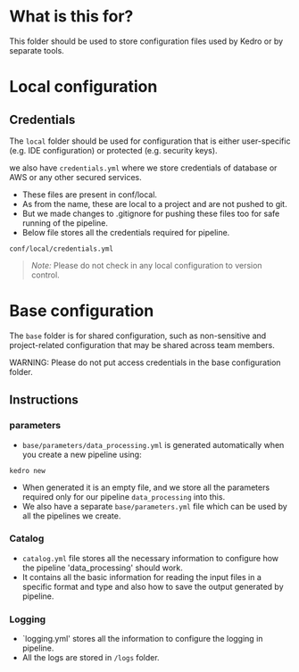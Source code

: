 # What is this for?

This folder should be used to store configuration files used by Kedro or by separate tools.
# Local configuration
## Credentials
The `local` folder should be used for configuration that is either user-specific (e.g. IDE configuration) or protected (e.g. security keys).

we also have `credentials.yml` where we store credentials of database or AWS or any other secured services.

* These files are present in conf/local.
* As from the name, these are local to a project and are not pushed to git.
* But we made changes to .gitignore for pushing these files too for safe running of the pipeline.
* Below file stores all the credentials required for pipeline.
```
conf/local/credentials.yml
```
> *Note:* Please do not check in any local configuration to version control.

# Base configuration

The `base` folder is for shared configuration, such as non-sensitive and project-related configuration that may be shared across team members.

WARNING: Please do not put access credentials in the base configuration folder.

## Instructions
### parameters
* `base/parameters/data_processing.yml` is generated automatically when you create a new pipeline using:
```
kedro new
```
* When generated it is an empty file, and we store all the parameters required only for our pipeline `data_processing`
into this. 
* We also have a separate `base/parameters.yml` file which can be used by all the pipelines we create.

### Catalog
* `catalog.yml` file stores all the necessary information to configure how the pipeline 'data_processing' should work.
* It contains all the basic information for reading the input files in a specific format and type and also how to save the output generated by pipeline.

### Logging
* `logging.yml' stores all the information to configure the logging in pipeline.
* All the logs are stored in `/logs` folder.
